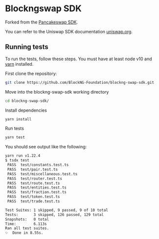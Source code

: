 # Blockngswap SDK

Forked from the [Pancakeswap SDK](https://github.com/pancakeswap/pancake-swap-sdk/commit/8679485f6da8210370278b6f91d1bf89302c13bd).

You can refer to the Uniswap SDK documentation [uniswap.org](https://uniswap.org/docs/v2/SDK/getting-started/).

## Running tests

To run the tests, follow these steps. You must have at least node v10 and [yarn](https://yarnpkg.com/) installed.

First clone the repository:

```sh
git clone https://github.com/BlockNG-Foundation/blockng-swap-sdk.git
```

Move into the blockng-swap-sdk working directory

```sh
cd blockng-swap-sdk/
```

Install dependencies

```sh
yarn install
```

Run tests

```sh
yarn test
```

You should see output like the following:

```sh
yarn run v1.22.4
$ tsdx test
 PASS  test/constants.test.ts
 PASS  test/pair.test.ts
 PASS  test/miscellaneous.test.ts
 PASS  test/router.test.ts
 PASS  test/route.test.ts
 PASS  test/entities.test.ts
 PASS  test/fraction.test.ts
 PASS  test/token.test.ts
 PASS  test/trade.test.ts

Test Suites: 1 skipped, 9 passed, 9 of 10 total
Tests:       3 skipped, 126 passed, 129 total
Snapshots:   0 total
Time:        6.113s
Ran all test suites.
✨  Done in 8.55s.
```

